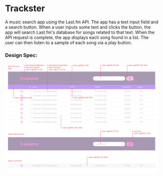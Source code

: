 # Trackster

A music search app using the Last.fm API. The app has a text input field and a search button. When a user inputs some text and clicks the button, the app will search Last.fm's database for songs related to that text. When the API request is complete, the app displays each song found in a list. The user can then listen to a sample of each song via a play button.

### Design Spec:

![design spec](resources/images/spec.png)
